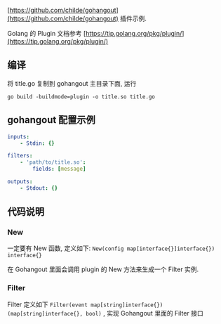 [https://github.com/childe/gohangout](https://github.com/childe/gohangout) 插件示例.

Golang 的 Plugin 文档参考 [https://tip.golang.org/pkg/plugin/](https://tip.golang.org/pkg/plugin/)

## 编译

将 title.go 复制到 gohangout 主目录下面, 运行

```shell
go build -buildmode=plugin -o title.so title.go
```

## gohangout 配置示例 

```yaml
inputs:
    - Stdin: {}

filters:
    - 'path/to/title.so':
        fields: [message]

outputs:
    - Stdout: {}
```

## 代码说明

### New

一定要有 New 函数, 定义如下: `New(config map[interface{}]interface{}) interface{}`

在 Gohangout 里面会调用 plugin 的 New 方法来生成一个 Filter 实例.

### Filter

Filter 定义如下 `Filter(event map[string]interface{}) (map[string]interface{}, bool)` , 实现 Gohangout 里面的 Filter 接口
